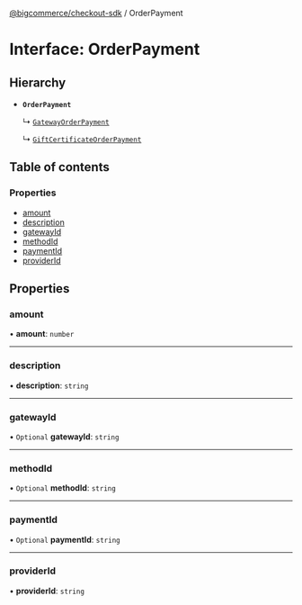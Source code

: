 [@bigcommerce/checkout-sdk](../README.md) / OrderPayment

# Interface: OrderPayment

## Hierarchy

- **`OrderPayment`**

  ↳ [`GatewayOrderPayment`](GatewayOrderPayment.md)

  ↳ [`GiftCertificateOrderPayment`](GiftCertificateOrderPayment.md)

## Table of contents

### Properties

- [amount](OrderPayment.md#amount)
- [description](OrderPayment.md#description)
- [gatewayId](OrderPayment.md#gatewayid)
- [methodId](OrderPayment.md#methodid)
- [paymentId](OrderPayment.md#paymentid)
- [providerId](OrderPayment.md#providerid)

## Properties

### amount

• **amount**: `number`

___

### description

• **description**: `string`

___

### gatewayId

• `Optional` **gatewayId**: `string`

___

### methodId

• `Optional` **methodId**: `string`

___

### paymentId

• `Optional` **paymentId**: `string`

___

### providerId

• **providerId**: `string`
